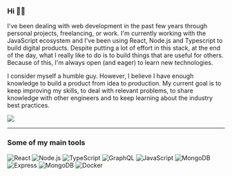 ### Hi 👋🏼

<p>
I've been dealing with web development in the past few years through personal projects, freelancing, or work. I'm currently working with the JavaScript ecosystem and I've been using React, Node.js and Typescript to build digital products. Despite putting a lot of effort in this stack, at the end of the day, what I really like to do is to build things that are useful for others. Because of this, I'm always open (and eager) to learn new technologies.
</p>

<p>
I consider myself a humble guy. However, I believe I have enough knowledge to build a product from idea to production. My current goal is to keep improving my skills, to deal with relevant problems, to share knowledge with other engineers and to keep learning about the industry best practices.
</p>

<a href="https://linkedin.com/in/thiagoisaias"><img src="https://img.shields.io/badge/-thiagoisaias-0077B5?logo=Linkedin&logoColor=white"/></a>

<hr>

### Some of my main tools

<p>

![React](https://img.shields.io/badge/-React-333?style=flat&logo=react)
![Node.js](https://img.shields.io/badge/-Node.js-333?style=flat&logo=node.js)
![TypeScript](https://img.shields.io/badge/-TypeScript-333?style=flat&logo=TypeScript)
![GraphQL](https://img.shields.io/badge/-GraphQL-333?style=flat&logo=graphql)
![JavaScript](https://img.shields.io/badge/-JavaScript-333?style=flat&logo=javascript)
![MongoDB](https://img.shields.io/badge/-PostgreSQL-333?style=flat&logo=postgresql)
![Express](https://img.shields.io/badge/-Express-333?style=flat&logo=node.js)
![MongoDB](https://img.shields.io/badge/-MongoDB-333?style=flat&logo=mongodb)
![Docker](https://img.shields.io/badge/-Docker-333?style=flat&logo=docker)

</p>
